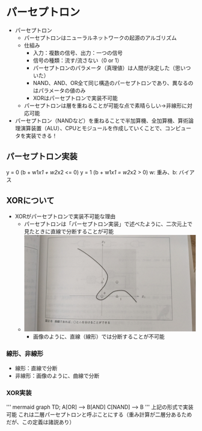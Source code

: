 # パーセプトロン
- パーセプトロン
    - パーセプトロンはニューラルネットワークの起源のアルゴリズム
    - 仕組み
        - 入力：複数の信号、出力：一つの信号
        - 信号の種類：流す/流さない（0 or 1）
        - パーセプトロンのパラメータ（真理値）は人間が決定した（思いついた）
        - NAND、AND、OR全て同じ構造のパーセプトロンであり、異なるのはパラメータの値のみ
        - XORはパーセプトロンで実装不可能
    - パーセプトロンは層を重ねることが可能な点で素晴らしい→非線形に対応可能
- パーセプトロン（NANDなど）を重ねることで半加算機、全加算機、算術論理演算装置（ALU）、CPUとモジュールを作成していくことで、コンピュータを実装できる！

## パーセプトロン実装
y = 0  (b + w1*x1 + w2*x2 <= 0)
y = 1  (b + w1*x1 = w2*x2 > 0)
w: 重み、b: バイアス

## XORについて
- XORがパーセプトロンで実装不可能な理由
    - パーセプトロンは「パーセプトロン実装」で述べたように、二次元上で見たときに直線で分断することが可能
    - ![パーセプトロン（XOR）可視化](XOR_graph.jpg)
        - 画像のように、直線（線形）では分断することが不可能 
### 線形、非線形
- 線形：直線で分断
- 非線形：画像のように、曲線で分断
### XOR実装

''' mermaid
graph TD;
    A[OR] --> B[AND]
    C[NAND] --> B
'''
上記の形式で実装可能
これは二層パーセプトロンと呼ぶことにする（重み計算が二層分あるためだが、この定義は諸説あり）


